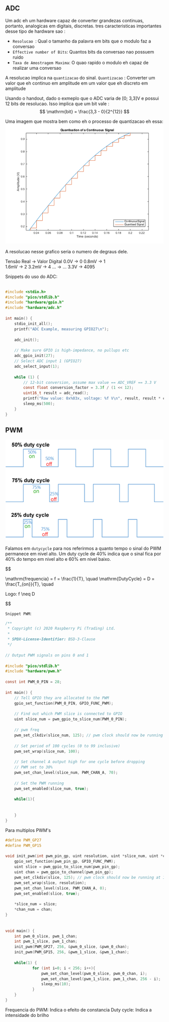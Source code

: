 ADC
---
Um adc eh um hardware capaz de converter grandezas continuas, portanto, analogicas em digitais, discretas. 
tres caracteristicas importantes desse tipo de hardware sao : 

- `Resolucao `: Qual o tamanho da palavra em bits que o modulo faz a conversao
- `Effective number of Bits`: Quantos bits da conversao nao possuem ruido
- `Taxa de Amostragem Maxima`: O quao rapido o modulo eh capaz de realizar uma conversao 

A resolucao implica na `quantizacao` do sinal. `Quantizacao` : Converter um valor que eh continuo em amplitude em um valor que eh discreto em amplitude 

Usando o handout, dado o exmeplo que o ADC varia de [0; 3,3]V e possui 12 bits de resolucao. 
Isso implica que um bit vale : 
$$
\mathrm{bit} = \frac{3,3 - 0}{2^{12}} 
$$

Uma imagem que mostra bem como eh o processo de quantizacao eh essa: 
![alt text](image.png)

A resolucao nesse grafico seria o numero de degraus dele. 

Tensão Real     →    Valor Digital
0.0V           →         0
0.8mV          →         1  
1.6mV          →         2
3.2mV          →         4
...            →        ...
3.3V           →       4095


Snippets do uso do ADC: 

```c 

#include <stdio.h>
#include "pico/stdlib.h"
#include "hardware/gpio.h"
#include "hardware/adc.h"

int main() {
    stdio_init_all();
    printf("ADC Example, measuring GPIO27\n");

    adc_init();

    // Make sure GPIO is high-impedance, no pullups etc
    adc_gpio_init(27);
    // Select ADC input 1 (GPIO27)
    adc_select_input(1);

    while (1) {
        // 12-bit conversion, assume max value == ADC_VREF == 3.3 V
        const float conversion_factor = 3.3f / (1 << 12);
        uint16_t result = adc_read();
        printf("Raw value: 0x%03x, voltage: %f V\n", result, result * conversion_factor);
        sleep_ms(500);
    }
}
```


PWM
---

![alt text](image-1.png)

Falamos em `dutycycle` para nos referirmos a quanto tempo o sinal do PWM permanece em nivel alto. Um duty cycle de 40% indica que o sinal fica por 40% do tempo em nivel alto e 60% em nivel baixo. 

$$

\mathrm{frequencia} = f = \frac{1}{T}, \quad
\mathrm{DutyCycle} = D = \frac{T_{on}}{T}, \quad

Logo: 
f \neq D

$$


`Snippet PWM`:


```c
/**
 * Copyright (c) 2020 Raspberry Pi (Trading) Ltd.
 *
 * SPDX-License-Identifier: BSD-3-Clause
 */

// Output PWM signals on pins 0 and 1

#include "pico/stdlib.h"
#include "hardware/pwm.h"

const int PWM_0_PIN = 28;

int main() {
    // Tell GPIO they are allocated to the PWM
    gpio_set_function(PWM_0_PIN, GPIO_FUNC_PWM);

    // Find out which PWM slice is connected to GPIO
    uint slice_num = pwm_gpio_to_slice_num(PWM_0_PIN);

    // pwm freq
    pwm_set_clkdiv(slice_num, 125); // pwm clock should now be running at 1MHz

    // Set period of 100 cycles (0 to 99 inclusive)
    pwm_set_wrap(slice_num, 100);

    // Set channel A output high for one cycle before dropping
    // PWM set to 30%
    pwm_set_chan_level(slice_num, PWM_CHAN_A, 70);

    // Set the PWM running
    pwm_set_enabled(slice_num, true);

    while(1){


    }
}
```


Para multiplos PWM's
```c
#define PWM_GP27
#define PWM_GP15

void init_pwm(int pwm_pin_gp, uint resolution, uint *slice_num, uint *chan_num) {
    gpio_set_function(pwm_pin_gp, GPIO_FUNC_PWM);
    uint slice = pwm_gpio_to_slice_num(pwm_pin_gp);
    uint chan = pwm_gpio_to_channel(pwm_pin_gp);
    pwm_set_clkdiv(slice, 125); // pwm clock should now be running at 1MHz
    pwm_set_wrap(slice, resolution);
    pwm_set_chan_level(slice, PWM_CHAN_A, 0);
    pwm_set_enabled(slice, true);

    *slice_num = slice;
    *chan_num = chan;
}


void main() {
    int pwm_0_slice, pwm_1_chan;
    int pwm_1_slice, pwm_1_chan;
    init_pwm(PWM_GP27, 256, &pwm_0_slice, &pwm_0_chan);
    init_pwm(PWM_GP15, 256, &pwm_1_slice, &pwm_1_chan);

    while(1) {
            for (int i=0; i < 256; i++){
                pwm_set_chan_level(pwm_0_slice, pwm_0_chan, i);
                pwm_set_chan_level(pwm_1_slice, pwm_1_chan, 256 - i);
                sleep_ms(10);
            }
    }
}
```


Frequencia do PWM: Indica o efeito de constancia
Duty cycle: Indica a intensidade do brilho 
